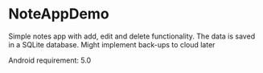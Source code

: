 # NoteAppDemo
Simple notes app with add, edit and delete functionality. The data is saved in a SQLite database. Might implement back-ups to cloud later

Android requirement: 5.0
